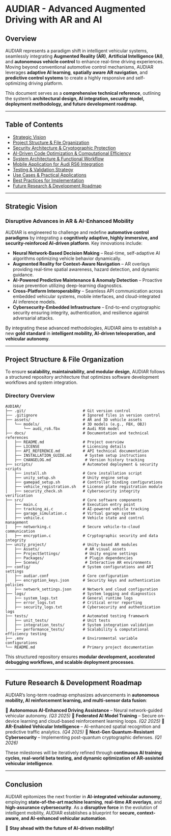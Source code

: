 # AUDIAR - Advanced Augmented Driving with AR and AI

## Overview

AUDIAR represents a paradigm shift in intelligent vehicular systems, seamlessly integrating **Augmented Reality (AR)**, **Artificial Intelligence (AI)**, and **autonomous vehicle control** to enhance real-time driving experiences. Moving beyond conventional automotive control mechanisms, AUDIAR leverages **adaptive AI learning**, **spatially aware AR navigation**, and **predictive control systems** to create a highly responsive and self-optimizing driving platform. 

This document serves as a **comprehensive technical reference**, outlining the system’s **architectural design, AI integration, security model, deployment methodology, and future development roadmap**.

---

## Table of Contents
- [Strategic Vision](#strategic-vision)
- [Project Structure & File Organization](#project-structure--file-organization)
- [Security Architecture & Cryptographic Protection](#security-architecture--cryptographic-protection)
- [AI-Driven Code Optimization & Computational Efficiency](#ai-driven-code-optimization--computational-efficiency)
- [System Architecture & Functional Workflow](#system-architecture--functional-workflow)
- [Mobile Application for Audi RS6 Integration](#mobile-application-for-audi-rs6-integration)
- [Testing & Validation Strategy](#testing--validation-strategy)
- [Use Cases & Practical Applications](#use-cases--practical-applications)
- [Best Practices for Implementation](#best-practices-for-implementation)
- [Future Research & Development Roadmap](#future-research--development-roadmap)

---

## Strategic Vision

### Disruptive Advances in AR & AI-Enhanced Mobility

AUDIAR is engineered to challenge and redefine **automotive control paradigms** by integrating a **cognitively adaptive, highly immersive, and security-reinforced AI-driven platform**. Key innovations include:
- **Neural Network-Based Decision Making** – Real-time, self-adaptive AI algorithms optimizing vehicle behavior dynamically.
- **Augmented Reality for Context-Aware Navigation** – AR overlays providing real-time spatial awareness, hazard detection, and dynamic guidance.
- **AI-Powered Predictive Maintenance & Anomaly Detection** – Proactive issue prevention utilizing deep-learning diagnostics.
- **Cross-Platform Interoperability** – Seamless API communication across embedded vehicular systems, mobile interfaces, and cloud-integrated AI inference models.
- **Cybersecurity-Embedded Infrastructure** – End-to-end cryptographic security ensuring integrity, authentication, and resilience against adversarial attacks.

By integrating these advanced methodologies, AUDIAR aims to establish a new **gold standard** in **intelligent mobility, AI-driven teleoperation, and vehicular autonomy**.

---

## Project Structure & File Organization

To ensure **scalability, maintainability, and modular design**, AUDIAR follows a structured repository architecture that optimizes software development workflows and system integration.

### **Directory Overview**
```
AUDIAR/
├── .git/                         # Git version control
├── .gitignore                    # Ignored files in version control
├── assets/                       # AR and 3D vehicle assets
│   └── models/                   # 3D models (e.g., FBX, OBJ)
│       └── audi_rs6.fbx          # Audi RS6 model
├── docs/                         # Documentation and technical references
│   ├── README.md                 # Project overview
│   ├── LICENSE                   # Licensing details
│   ├── API_REFERENCE.md          # API technical documentation
│   ├── INSTALLATION_GUIDE.md      # System setup instructions
│   ├── CHANGELOG.md               # Version history tracking
├── scripts/                      # Automated deployment & security scripts
│   ├── install.sh                # Core installation script
│   ├── unity_setup.sh            # Unity engine setup
│   ├── gamepad_setup.sh          # Controller binding configurations
│   ├── vehicle_registration.sh   # License plate registration module
│   ├── security_check.sh         # Cybersecurity integrity verification
├── src/                          # Core software components
│   ├── main.c                    # Execution entry point
│   ├── tracking_ai.c             # AI-powered vehicle tracking
│   ├── garage_simulation.c       # Virtual garage system
│   ├── vehicle.c                 # Vehicle state and control management
│   ├── networking.c              # Secure vehicle-to-cloud communication
│   ├── encryption.c              # Cryptographic security and data integrity
├── unity_project/                # Unity-based AR modules
│   ├── Assets/                    # AR visual assets
│   ├── ProjectSettings/           # Unity engine settings
│   ├── Packages/                  # Plugin dependencies
│   ├── Scenes/                    # Interactive AR environments
├── config/                       # System configurations and API settings
│   ├── audiar.conf               # Core configuration
│   ├── encryption_keys.json      # Security keys and authentication policies
│   ├── network_settings.json     # Network and cloud configuration
├── logs/                         # System logging and diagnostics
│   ├── system_logs.txt           # General runtime logs
│   ├── error_logs.txt            # Critical error reporting
│   ├── security_logs.txt         # Cybersecurity and authentication logs
├── tests/                        # Automated testing framework
│   ├── unit_tests/               # Unit tests
│   ├── integration_tests/        # System integration validation
│   ├── performance_tests/        # Scalability & computational efficiency testing
├── .env                          # Environmental variable configurations
└── README.md                     # Primary project documentation
```

This structured repository ensures **modular development, accelerated debugging workflows, and scalable deployment processes**.

---

## Future Research & Development Roadmap

AUDIAR’s long-term roadmap emphasizes advancements in **autonomous mobility, AI reinforcement learning, and multi-sensor data fusion**:

🔹 **Autonomous AI-Enhanced Driving Assistance** – Neural network-guided vehicular autonomy. _(Q3 2025)_
🔹 **Federated AI Model Training** – Secure on-device learning and cloud-based reinforcement learning loops. _(Q2 2025)_
🔹 **AR-Enabled Vehicular Intelligence** – AI-enhanced spatial recognition and predictive traffic analytics. _(Q4 2025)_
🔹 **Next-Gen Quantum-Resistant Cybersecurity** – Implementing post-quantum cryptographic defenses. _(Q1 2026)_

These milestones will be iteratively refined through **continuous AI training cycles, real-world beta testing, and dynamic optimization of AR-assisted vehicular intelligence**.

---

## Conclusion

AUDIAR epitomizes the next frontier in **AI-integrated vehicular autonomy**, employing **state-of-the-art machine learning**, **real-time AR overlays**, and **high-assurance cybersecurity**. As a **disruptive force** in the evolution of intelligent mobility, AUDIAR establishes a blueprint for **secure, context-aware, and AI-enhanced vehicular automation**.

🚀 **Stay ahead with the future of AI-driven mobility!**

